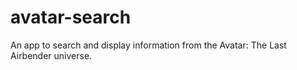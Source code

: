 # avatar-search
An app to search and display information from the Avatar: The Last Airbender universe.
